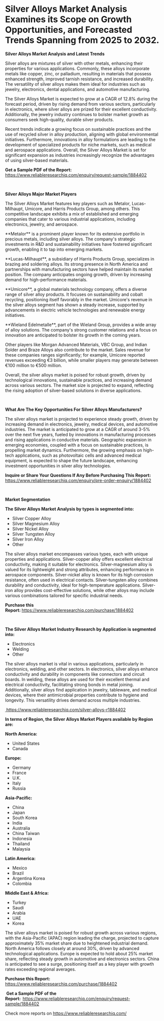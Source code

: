 <p><h1>Silver Alloys Market Analysis Examines its Scope on Growth Opportunities, and Forecasted Trends Spanning from 2025 to 2032.</h1></p><p><strong>Silver Alloys Market Analysis and Latest Trends</strong></p>
<p><p>Silver alloys are mixtures of silver with other metals, enhancing their properties for various applications. Commonly, these alloys incorporate metals like copper, zinc, or palladium, resulting in materials that possess enhanced strength, improved tarnish resistance, and increased durability. The versatility of silver alloys makes them ideal for industries such as jewelry, electronics, dental applications, and automotive manufacturing.</p><p>The Silver Alloys Market is expected to grow at a CAGR of 12.8% during the forecast period, driven by rising demand from various sectors, particularly in electronics, where silver alloys are prized for their excellent conductivity. Additionally, the jewelry industry continues to bolster market growth as consumers seek high-quality, durable silver products. </p><p>Recent trends indicate a growing focus on sustainable practices and the use of recycled silver in alloy production, aligning with global environmental initiatives. Furthermore, innovations in alloy formulations are leading to the development of specialized products for niche markets, such as medical and aerospace applications. Overall, the Silver Alloys Market is set for significant expansion as industries increasingly recognize the advantages of using silver-based materials.</p></p>
<p><strong>Get a Sample PDF of the Report:&nbsp;</strong> <a href="https://www.reliableresearchiq.com/enquiry/request-sample/1884402?utm_campaign=3452&utm_medium=2&utm_source=Github&utm_content=ia&utm_term=01042025&utm_id=silver-alloys">https://www.reliableresearchiq.com/enquiry/request-sample/1884402</a></p>
<p>&nbsp;</p>
<p><strong>Silver Alloys Major Market Players</strong></p>
<p><p>The Silver Alloys Market features key players such as Metalor, Lucas-Milhaupt, Umicore, and Harris Products Group, among others. This competitive landscape exhibits a mix of established and emerging companies that cater to various industrial applications, including electronics, jewelry, and aerospace.</p><p>**Metalor** is a prominent player known for its extensive portfolio in precious metals, including silver alloys. The company's strategic investments in R&D and sustainability initiatives have fostered significant growth, enabling it to tap into emerging markets.</p><p>**Lucas-Milhaupt**, a subsidiary of Harris Products Group, specializes in brazing and soldering alloys. Its strong presence in North America and partnerships with manufacturing sectors have helped maintain its market position. The company anticipates ongoing growth, driven by increasing demand for high-performance materials.</p><p>**Umicore**, a global materials technology company, offers a diverse range of silver alloy products. It focuses on sustainability and cobalt recycling, positioning itself favorably in the market. Umicore's revenue in the silver alloys segment has shown a steady increase, supported by advancements in electric vehicle technologies and renewable energy initiatives.</p><p>**Wieland Edelmetalle**, part of the Wieland Group, provides a wide array of alloy solutions. The company's strong customer relations and a focus on innovation are anticipated to bolster its growth in the coming years.</p><p>Other players like Morgan Advanced Materials, VBC Group, and Indian Solder and Braze Alloys also contribute to the market. Sales revenue for these companies ranges significantly; for example, Umicore reported revenues exceeding €3 billion, while smaller players may generate between €100 million to €500 million.</p><p>Overall, the silver alloys market is poised for robust growth, driven by technological innovations, sustainable practices, and increasing demand across various sectors. The market size is projected to expand, reflecting the rising adoption of silver-based solutions in diverse applications.</p></p>
<p>&nbsp;</p>
<p><strong>What Are The Key Opportunities For Silver Alloys Manufacturers?</strong></p>
<p><p>The silver alloys market is projected to experience steady growth, driven by increasing demand in electronics, jewelry, medical devices, and automotive industries. The market is anticipated to grow at a CAGR of around 3-5% over the next five years, fueled by innovations in manufacturing processes and rising applications in conductive materials. Geographic expansion in emerging economies, coupled with a focus on sustainable practices, is propelling market dynamics. Furthermore, the growing emphasis on high-tech applications, such as photovoltaic cells and advanced medical equipment, is expected to shape the future landscape, enhancing investment opportunities in silver alloy technologies.</p></p>
<p><strong>Inquire or Share Your Questions If Any Before Purchasing This Report:</strong> <a href="https://www.reliableresearchiq.com/enquiry/pre-order-enquiry/1884402?utm_campaign=3452&utm_medium=2&utm_source=Github&utm_content=ia&utm_term=01042025&utm_id=silver-alloys">https://www.reliableresearchiq.com/enquiry/pre-order-enquiry/1884402</a></p>
<p>&nbsp;</p>
<p><strong>Market Segmentation</strong></p>
<p><strong>The Silver Alloys Market Analysis by types is segmented into:</strong></p>
<p><ul><li>Silver Copper Alloy</li><li>Silver Magnesium Alloy</li><li>Silver Nickel Alloy</li><li>Silver Tungsten Alloy</li><li>Silver Iron Alloy</li><li>Other</li></ul></p>
<p><p>The silver alloys market encompasses various types, each with unique properties and applications. Silver-copper alloy offers excellent electrical conductivity, making it suitable for electronics. Silver-magnesium alloy is valued for its lightweight and strong attributes, enhancing performance in aerospace components. Silver-nickel alloy is known for its high corrosion resistance, often used in electrical contacts. Silver-tungsten alloy combines durability and conductivity, ideal for high-temperature applications. Silver-iron alloy provides cost-effective solutions, while other alloys may include various combinations tailored for specific industrial needs.</p></p>
<p><strong>Purchase this Report:&nbsp;</strong><a href="https://www.reliableresearchiq.com/purchase/1884402?utm_campaign=3452&utm_medium=2&utm_source=Github&utm_content=ia&utm_term=01042025&utm_id=silver-alloys">https://www.reliableresearchiq.com/purchase/1884402</a></p>
<p>&nbsp;</p>
<p><strong>The Silver Alloys Market Industry Research by Application is segmented into:</strong></p>
<p><ul><li>Electronics</li><li>Welding</li><li>Other</li></ul></p>
<p><p>The silver alloys market is vital in various applications, particularly in electronics, welding, and other sectors. In electronics, silver alloys enhance conductivity and durability in components like connectors and circuit boards. In welding, these alloys are used for their excellent thermal and electrical conductivity, facilitating strong bonds in metal joining. Additionally, silver alloys find application in jewelry, tableware, and medical devices, where their antimicrobial properties contribute to hygiene and longevity. This versatility drives demand across multiple industries.</p></p>
<p><a href="https://www.reliableresearchiq.com/silver-alloys-r1884402?utm_campaign=3452&utm_medium=2&utm_source=Github&utm_content=ia&utm_term=01042025&utm_id=silver-alloys">&nbsp;https://www.reliableresearchiq.com/silver-alloys-r1884402</a></p>
<p><strong>In terms of Region, the Silver Alloys Market Players available by Region are:</strong></p>
<p>
    <p> <strong> North America: </strong>
        <ul>
            <li>United States</li>
            <li>Canada</li>
        </ul>
        </p> 
    <p> <strong> Europe: </strong>
        <ul>
            <li>Germany</li>
            <li>France</li>
            <li>U.K.</li>
            <li>Italy</li>
            <li>Russia</li>
        </ul>
        </p> 
    <p> <strong> Asia-Pacific: </strong>
        <ul>
            <li>China</li>
            <li>Japan</li>
            <li>South Korea</li>
            <li>India</li>
            <li>Australia</li>
            <li>China Taiwan</li>
            <li>Indonesia</li>
            <li>Thailand</li>
            <li>Malaysia</li>
        </ul>
        </p> 
    <p> <strong> Latin America: </strong>
        <ul>
            <li>Mexico</li>
            <li>Brazil</li>
            <li>Argentina Korea</li>
            <li>Colombia</li>
        </ul>
        </p> 
    <p> <strong> Middle East & Africa: </strong>
        <ul>
            <li>Turkey</li>
            <li>Saudi</li>
            <li>Arabia</li>
            <li>UAE</li>
            <li>Korea</li>
        </ul>
    </p>
    </p>
<p><p>The silver alloys market is poised for robust growth across various regions, with the Asia-Pacific (APAC) region leading the charge, projected to capture approximately 35% market share due to heightened industrial demand. North America follows closely at around 30%, driven by advanced technological applications. Europe is expected to hold about 25% market share, reflecting steady growth in automotive and electronics sectors. China is anticipated to see a surge, positioning itself as a key player with growth rates exceeding regional averages.</p></p>
<p><strong>Purchase this Report: </strong><a href="https://www.reliableresearchiq.com/purchase/1884402?utm_campaign=3452&utm_medium=2&utm_source=Github&utm_content=ia&utm_term=01042025&utm_id=silver-alloys">https://www.reliableresearchiq.com/purchase/1884402</a></p>
<p>&nbsp;<strong>Get a Sample PDF of the Report:&nbsp;&nbsp;</strong><a href="https://www.reliableresearchiq.com/enquiry/request-sample/1884402?utm_campaign=3452&utm_medium=2&utm_source=Github&utm_content=ia&utm_term=01042025&utm_id=silver-alloys">https://www.reliableresearchiq.com/enquiry/request-sample/1884402</a></p>
<p><strong></strong></p>
<p>Check more reports on <a href="https://www.reliableresearchiq.com/?utm_campaign=3452&utm_medium=2&utm_source=Github&utm_content=ia&utm_term=01042025&utm_id=silver-alloys">https://www.reliableresearchiq.com/</a></p>